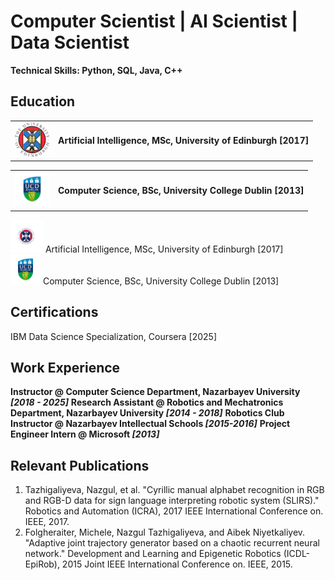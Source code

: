 # Computer Scientist |  AI Scientist | Data Scientist
**Technical Skills: Python, SQL, Java, C++**

## Education
<p align="center">
  <table>
    <tr>
      <td><img src="images/UOE.png" alt="logo" width="55"></td>
      <td valign="middle"><strong>Artificial Intelligence, MSc, University of Edinburgh [2017]  </strong></td>
    </tr>
  </table>
</p>

<p align="center">
  <table>
    <tr>
      <td><img src="images/cropped-ucd-logo-small.jpg" alt="logo" width="55"></td>
      <td valign="middle"><strong>Computer Science, BSc, University College Dublin [2013]  </strong></td>
    </tr>
  </table>
</p>


<img src="images/edinburgh_logo.jpeg" width="52"> Artificial Intelligence, MSc, University of Edinburgh [2017]  
<img src="images/cropped-ucd-logo-small.jpg" width="48"> Computer Science, BSc, University College Dublin [2013]

## Certifications
IBM Data Science Specialization, Coursera [2025]

## Work Experience
**Instructor @ Computer Science Department, Nazarbayev University _[2018 - 2025]_**
**Research Assistant @ Robotics and Mechatronics Department, Nazarbayev University _[2014 - 2018]_**
**Robotics Club Instructor @ Nazarbayev Intellectual Schools _[2015-2016]_**
**Project Engineer Intern @ Microsoft _[2013]_**

## Relevant Publications
1. Tazhigaliyeva, Nazgul, et al. "Cyrillic manual alphabet recognition in RGB and RGB-D data for sign
language interpreting robotic system (SLIRS)." Robotics and Automation (ICRA), 2017 IEEE
International Conference on. IEEE, 2017.
2. Folgheraiter, Michele, Nazgul Tazhigaliyeva, and Aibek Niyetkaliyev. "Adaptive joint trajectory
generator based on a chaotic recurrent neural network." Development and Learning and Epigenetic
Robotics (ICDL-EpiRob), 2015 Joint IEEE International Conference on. IEEE, 2015.

